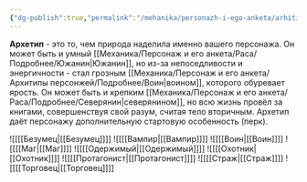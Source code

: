 ```yaml
---
{"dg-publish":true,"permalink":"/mehanika/personazh-i-ego-anketa/arhitipy-personzhej/arhetip/"}
---
```


**Архетип** - это то, чем природа наделила именно вашего персонажа. Он может быть и умный [[Механика/Персонаж и его анкета/Раса/Подробнее/Южанин\|Южанин]], но из-за непоседливости и энергичности - стал грозным [[Механика/Персонаж и его анкета/Архитипы персонжей/Подробнее/Воин\|воином]], которого обуревает ярость. Он может быть и крепким [[Механика/Персонаж и его анкета/Раса/Подробнее/Северянин\|северянином]], но всю жизнь провёл за книгами, совершенствуя свой разум, считая тело вторичным. Архетип даёт персонажу дополнительную стартовую особенность (перк).

![[[[Безумец\|[[Безумец]]]]
![[[[Вампир\|[[Вампир]]]]
![[[[Воин\|[[Воин]]]]
![[[[Маг\|[[Маг]]]]
![[[[Одержимый\|[[Одержимый]]]]
![[[[Охотник\|[[Охотник]]]]
![[[[Протагонист\|[[Протагонист]]]]
![[[[Страж\|[[Страж]]]]
![[[[Торговец\|[[Торговец]]]]

